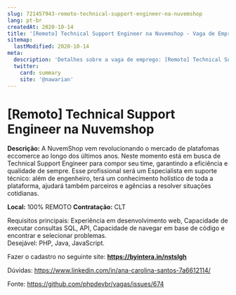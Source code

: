 ```yaml
---
slug: 721457943-remoto-technical-support-engineer-na-nuvemshop
lang: pt-br
createdAt: 2020-10-14
title: '[Remoto] Technical Support Engineer na Nuvemshop - Vaga de Emprego'
sitemap:
  lastModified: 2020-10-14
meta:
  description: 'Detalhes sobre a vaga de emprego: [Remoto] Technical Support Engineer na Nuvemshop'
  twitter:
    card: summary
    site: '@nawarian'
---
```


# [Remoto] Technical Support Engineer na Nuvemshop

**Descrição:** A NuvemShop vem revolucionando o mercado de platafomas eccomerce ao longo dos últimos anos. Neste momento está em busca de Technical Support Engineer para compor seu time, garantindo a eficiência e qualidade de sempre. Esse profissional será um Especialista em suporte técnico: além de engenheiro, terá um conhecimento holístico de toda a plataforma, ajudará também parceiros e agências a resolver situações cotidianas. 

**Local:** 100% REMOTO
**Contratação:** CLT

Requisitos principais: Experiência em desenvolvimento web, Capacidade de executar consultas SQL, API, Capacidade de navegar em base de código e encontrar e selecionar problemas.  
Desejável: PHP, Java, JavaScript.

Fazer o cadastro no seguinte site:  **https://byintera.in/nstslgh**

Dúvidas: https://www.linkedin.com/in/ana-carolina-santos-7a6612114/


Fonte: https://github.com/phpdevbr/vagas/issues/674
